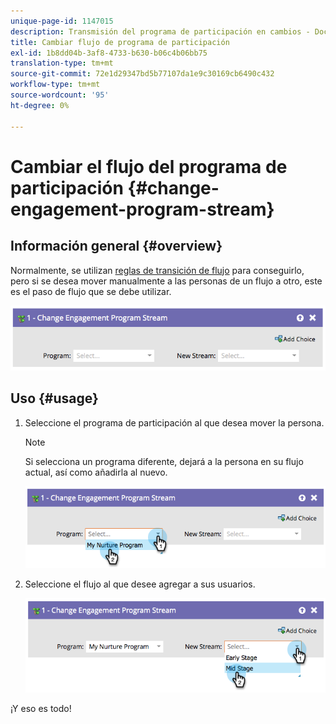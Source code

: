 ```yaml
---
unique-page-id: 1147015
description: Transmisión del programa de participación en cambios - Documentos de Marketo - Documentación del producto
title: Cambiar flujo de programa de participación
exl-id: 1b8dd04b-3af8-4733-b630-b06c4b06bb75
translation-type: tm+mt
source-git-commit: 72e1d29347bd5b77107da1e9c30169cb6490c432
workflow-type: tm+mt
source-wordcount: '95'
ht-degree: 0%

---
```


# Cambiar el flujo del programa de participación {#change-engagement-program-stream}

## Información general {#overview}

Normalmente, se utilizan [reglas de transición de flujo](/help/marketo/product-docs/email-marketing/drip-nurturing/engagement-program-streams/transition-people-between-engagement-streams.md) para conseguirlo, pero si se desea mover manualmente a las personas de un flujo a otro, este es el paso de flujo que se debe utilizar.

![](assets/image2014-9-22-14-3a52-3a14.png)

## Uso {#usage}

1. Seleccione el programa de participación al que desea mover la persona.

   >[!NOTE]
   >
   >Si selecciona un programa diferente, dejará a la persona en su flujo actual, así como añadirla al nuevo.

   ![](assets/image2014-9-22-14-3a52-3a50.png)

1. Seleccione el flujo al que desee agregar a sus usuarios.

   ![](assets/image2014-9-22-14-3a52-3a59.png)

¡Y eso es todo!
